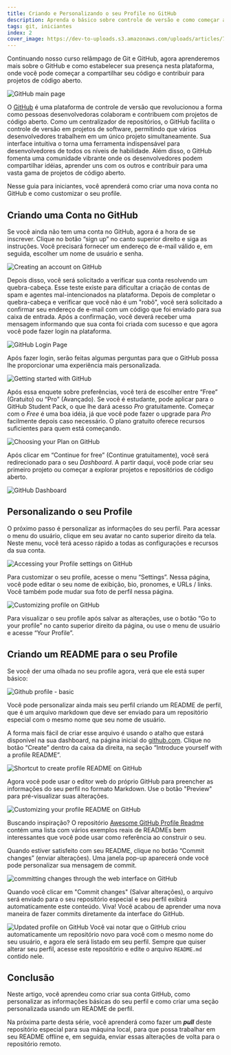 ```yaml
---
title: Criando e Personalizando o seu Profile no GitHub
description: Aprenda o básico sobre controle de versão e como começar a usar o Git
tags: git, iniciantes
index: 2
cover_image: https://dev-to-uploads.s3.amazonaws.com/uploads/articles/7zbul4bobq09n75li77j.png
---
```


Continuando nosso curso relâmpago de Git e GitHub, agora aprenderemos mais sobre o GitHub e como estabelecer sua presença nesta plataforma, onde você pode começar a compartilhar seu código e contribuir para projetos de código aberto.

![GitHub main page](https://dev-to-uploads.s3.amazonaws.com/uploads/articles/rvrf5q3mn8lf11t8dzew.png)

O [GitHub](https://github.com) é uma plataforma de controle de versão que revolucionou a forma como pessoas desenvolvedoras colaboram e contribuem com projetos de código aberto. Como um centralizador de repositórios, o GitHub facilita o controle de versão em projetos de software, permitindo que vários desenvolvedores trabalhem em um único projeto simultaneamente. Sua interface intuitiva o torna uma ferramenta indispensável para desenvolvedores de todos os níveis de habilidade. Além disso, o GitHub fomenta uma comunidade vibrante onde os desenvolvedores podem compartilhar idéias, aprender uns com os outros e contribuir para uma vasta gama de projetos de código aberto.

Nesse guia para iniciantes, você aprenderá como criar uma nova conta no GitHub e como customizar o seu profile.

## Criando uma Conta no GitHub

Se você ainda não tem uma conta no GitHub, agora é a hora de se inscrever. Clique no botão “sign up” no canto superior direito e siga as instruções. Você precisará fornecer um endereço de e-mail válido e, em seguida, escolher um nome de usuário e senha.

![Creating an account on GitHub](https://dev-to-uploads.s3.amazonaws.com/uploads/articles/ne93ofpggxyxswpvrwht.png)

Depois disso, você será solicitado a verificar sua conta resolvendo um quebra-cabeça. Esse teste existe para dificultar a criação de contas de spam e agentes mal-intencionados na plataforma. Depois de completar o quebra-cabeça e verificar que você não é um "robô", você será solicitado a confirmar seu endereço de e-mail com um código que foi enviado para sua caixa de entrada. Após a confirmação, você deverá receber uma mensagem informando que sua conta foi criada com sucesso e que agora você pode fazer login na plataforma.

![GitHub Login Page](https://dev-to-uploads.s3.amazonaws.com/uploads/articles/q3obqyad44zj0oeoyl7p.png)

Após fazer login, serão feitas algumas perguntas para que o GitHub possa lhe proporcionar uma experiência mais personalizada.  

![Getting started with GitHub](https://dev-to-uploads.s3.amazonaws.com/uploads/articles/gwuthxephys53yf9omh4.png)

Após essa enquete sobre preferências, você terá de escolher entre “Free” (Gratuito) ou “Pro” (Avançado). Se você é estudante, pode aplicar para o GitHub Student Pack, o que lhe dará acesso *Pro* gratuitamente. Começar com o *Free* é uma boa idéia, já que você pode fazer o upgrade para *Pro* facilmente depois caso necessário. O plano gratuito oferece recursos suficientes para quem está começando.  

![Choosing your Plan on GitHub](https://dev-to-uploads.s3.amazonaws.com/uploads/articles/kw2228c72fraf3o7yvcc.png)

Após clicar em “Continue for free” (Continue gratuitamente), você será redirecionado para o seu *Dashboard*. A partir daqui, você pode criar seu primeiro projeto ou começar a explorar projetos e repositórios de código aberto.


![GitHub Dashboard](https://dev-to-uploads.s3.amazonaws.com/uploads/articles/obzgteib5jmo7ya2jaje.png)

## Personalizando o seu Profile

O próximo passo é personalizar as informações do seu perfil. Para acessar o menu do usuário, clique em seu avatar no canto superior direito da tela. Neste menu, você terá acesso rápido a todas as configurações e recursos da sua conta.

![Accessing your Profile settings on GitHub](https://dev-to-uploads.s3.amazonaws.com/uploads/articles/4qciw9khjfq425s1txmp.png)

Para customizar o seu profile, acesse o menu “Settings”. Nessa página, você pode editar o seu nome de exibição, bio, pronomes, e URLs / links. Você também pode mudar sua foto de perfil nessa página.  

![Customizing profile on GitHub](https://dev-to-uploads.s3.amazonaws.com/uploads/articles/1izbf13o20ea35oh9d8r.png)

Para visualizar o seu profile após salvar as alterações, use o botão “Go to your profile” no canto superior direito da página, ou use o menu de usuário e acesse “Your Profile”.

## Criando um README para o seu Profile

Se você der uma olhada no seu profile agora, verá que ele está super básico:  

![Github profile - basic](https://dev-to-uploads.s3.amazonaws.com/uploads/articles/1o3zi7yef6oi8rkcp5qq.png)

Você pode personalizar ainda mais seu perfil criando um README de perfil, que é um arquivo markdown que deve ser enviado para um repositório especial com o mesmo nome que seu nome de usuário.

A forma mais fácil de criar esse arquivo é usando o atalho que estará disponível na sua dashboard, na página inicial do [github.com](http://github.com). Clique no botão “Create” dentro da caixa da direita, na seção “Introduce yourself with a profile README”.

![Shortcut to create profile README on GitHub](https://dev-to-uploads.s3.amazonaws.com/uploads/articles/klv5fpaw3smw3kixr73z.png)

Agora você pode usar o editor web do próprio GitHub para preencher as informações do seu perfil no formato Markdown. Use o botão "Preview" para pré-visualizar suas alterações.  

![Customizing your profile README on GitHub](https://dev-to-uploads.s3.amazonaws.com/uploads/articles/pzfajr0u1awzg8neuq9n.png)

Buscando inspiração? O repositório [Awesome GitHub Profile Readme](https://github.com/abhisheknaiidu/awesome-github-profile-readme) contém uma lista com vários exemplos reais de READMEs bem interessantes que você pode usar como referência ao construir o seu.

Quando estiver satisfeito com seu README, clique no botão “Commit changes” (enviar alterações). Uma janela pop-up aparecerá onde você pode personalizar sua mensagem de commit.

![committing changes through the web interface on GitHub](https://dev-to-uploads.s3.amazonaws.com/uploads/articles/sn58573pr3wr6gpgl6t8.png)

Quando você clicar em "Commit changes" (Salvar alterações), o arquivo será enviado para o seu repositório especial e seu perfil exibirá automaticamente este conteúdo. Viva\! Você acabou de aprender uma nova maneira de fazer commits diretamente da interface do GitHub.


![Updated profile on GitHub](https://dev-to-uploads.s3.amazonaws.com/uploads/articles/pdb7ayg86umbylo54ada.png)
Você vai notar que o GitHub criou automaticamente um repositório novo para você com o mesmo nome do seu usuário, e agora ele será listado em seu perfil. Sempre que quiser alterar seu perfil, acesse este repositório e edite o arquivo `README.md` contido nele.

## Conclusão

Neste artigo, você aprendeu como criar sua conta GitHub, como personalizar as informações básicas do seu perfil e como criar uma seção personalizada usando um README de perfil.

Na próxima parte desta série, você aprenderá como fazer um ***pull*** deste repositório especial para sua máquina local, para que possa trabalhar em seu README offline e, em seguida, enviar essas alterações de volta para o repositório remoto.

